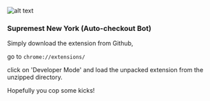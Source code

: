![alt text](http://i.imgur.com/UONrhq2.jpg "Supremest New York Logo")

### Supremest New York (Auto-checkout Bot)

Simply download the extension from Github, 

go to `chrome://extensions/` 

click on 'Developer Mode' and load the unpacked extension from the unzipped directory. 

Hopefully you cop some kicks!
